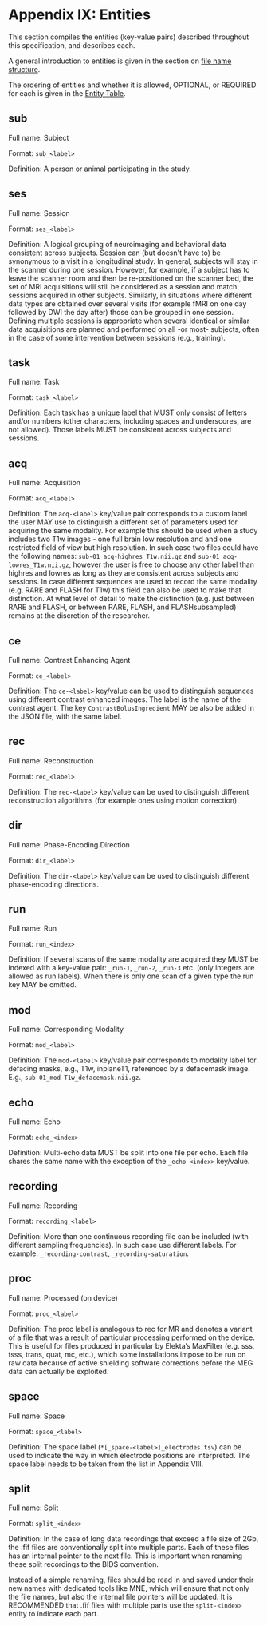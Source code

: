 # Appendix IX: Entities

This section compiles the entities (key-value pairs) described throughout this
specification, and describes each.

A general introduction to entities is given in the section on
[file name structure](../02-common-principles.md#file-name-structure).

The ordering of entities and whether it is allowed, OPTIONAL, or REQUIRED for
each is given in the [Entity Table](04-entity-table.md).

## sub

Full name: Subject

Format: `sub_<label>`

Definition: A person or animal participating in the study.

## ses

Full name: Session

Format: `ses_<label>`

Definition: A logical grouping of neuroimaging and behavioral data consistent across
subjects.
Session can (but doesn't have to) be synonymous to a visit in a
longitudinal study.
In general, subjects will stay in the scanner during one session.
However, for example, if a subject has to leave the scanner room and then
be re-positioned on the scanner bed, the set of MRI acquisitions will still
be considered as a session and match sessions acquired in other subjects.
Similarly, in situations where different data types are obtained over
several visits (for example fMRI on one day followed by DWI the day after)
those can be grouped in one session.
Defining multiple sessions is appropriate when several identical or similar
data acquisitions are planned and performed on all -or most- subjects,
often in the case of some intervention between sessions (e.g., training).

## task

Full name: Task

Format: `task_<label>`

Definition: Each task has a unique label that MUST only consist of letters and/or
numbers (other characters, including spaces and underscores, are not
allowed).
Those labels MUST be consistent across subjects and sessions.

## acq

Full name: Acquisition

Format: `acq_<label>`

Definition: The `acq-<label>` key/value pair corresponds to a custom label the
user MAY use to distinguish a different set of parameters used for
acquiring the same modality.
For example this should be used when a study includes two T1w images - one
full brain low resolution and and one restricted field of view but high
resolution.
In such case two files could have the following names:
`sub-01_acq-highres_T1w.nii.gz` and `sub-01_acq-lowres_T1w.nii.gz`, however the
user is free to choose any other label than highres and lowres as long as
they are consistent across subjects and sessions.
In case different sequences are used to record the same modality (e.g. RARE
and FLASH for T1w) this field can also be used to make that distinction.
At what level of detail to make the distinction (e.g. just between RARE and
FLASH, or between RARE, FLASH, and FLASHsubsampled) remains at the
discretion of the researcher.

## ce

Full name: Contrast Enhancing Agent

Format: `ce_<label>`

Definition: The `ce-<label>` key/value can be used to distinguish
sequences using different contrast enhanced images.
The label is the name of the contrast agent.
The key `ContrastBolusIngredient` MAY be also be added in the JSON file, with
the same label.

## rec

Full name: Reconstruction

Format: `rec_<label>`

Definition: The `rec-<label>` key/value can be used to distinguish
different reconstruction algorithms (for example ones using motion
correction).

## dir

Full name: Phase-Encoding Direction

Format: `dir_<label>`

Definition: The `dir-<label>` key/value can be used to distinguish
different phase-encoding directions.

## run

Full name: Run

Format: `run_<index>`

Definition: If several scans of the same modality are acquired they MUST be indexed
with a key-value pair: `_run-1`, `_run-2`, `_run-3` etc. (only integers
are allowed as run labels).
When there is only one scan of a given type the run key MAY be omitted.

## mod

Full name: Corresponding Modality

Format: `mod_<label>`

Definition: The `mod-<label>` key/value pair corresponds to modality label for defacing
masks, e.g., T1w, inplaneT1, referenced by a defacemask image.
E.g., `sub-01_mod-T1w_defacemask.nii.gz`.

## echo

Full name: Echo

Format: `echo_<index>`

Definition: Multi-echo data MUST be split into one file per echo.
Each file shares the same name with the exception of the `_echo-<index>`
key/value.

## recording

Full name: Recording

Format: `recording_<label>`

Definition: More than one continuous recording file can be included (with different
sampling frequencies).
In such case use different labels.
For example: `_recording-contrast`, `_recording-saturation`.

## proc

Full name: Processed (on device)

Format: `proc_<label>`

Definition: The proc label is analogous to rec for MR and denotes a variant of a file
that was a result of particular processing performed on the device.
This is useful for files produced in particular by Elekta’s MaxFilter
(e.g. sss, tsss, trans, quat, mc, etc.), which some installations impose to
be run on raw data because of active shielding software corrections before
the MEG data can actually be exploited.

## space

Full name: Space

Format: `space_<label>`

Definition: The space label (`*[_space-<label>]_electrodes.tsv`) can be used
to indicate the way in which electrode positions are interpreted.
The space label needs to be taken from the list in Appendix VIII.

## split

Full name: Split

Format: `split_<index>`

Definition: In the case of long data recordings that exceed a file size of 2Gb, the
.fif files are conventionally split into multiple parts.
Each of these files has an internal pointer to the next file.
This is important when renaming these split recordings to the BIDS
convention.

Instead of a simple renaming, files should be read in and saved under their
new names with dedicated tools like MNE, which will ensure that not only
the file names, but also the internal file pointers will be updated.
It is RECOMMENDED that .fif files with multiple parts use the
`split-<index>` entity to indicate each part.

